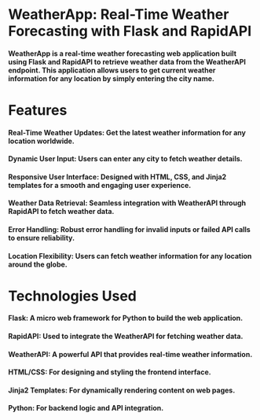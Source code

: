 # WeatherApp: Real-Time Weather Forecasting with Flask and RapidAPI
#### WeatherApp is a real-time weather forecasting web application built using Flask and RapidAPI to retrieve weather data from the WeatherAPI endpoint. This application allows users to get current weather information for any location by simply entering the city name.
# Features
#### Real-Time Weather Updates: Get the latest weather information for any location worldwide.
#### Dynamic User Input: Users can enter any city to fetch weather details.
#### Responsive User Interface: Designed with HTML, CSS, and Jinja2 templates for a smooth and engaging user experience.
#### Weather Data Retrieval: Seamless integration with WeatherAPI through RapidAPI to fetch weather data.
#### Error Handling: Robust error handling for invalid inputs or failed API calls to ensure reliability.
#### Location Flexibility: Users can fetch weather information for any location around the globe.
# Technologies Used
#### Flask: A micro web framework for Python to build the web application.
#### RapidAPI: Used to integrate the WeatherAPI for fetching weather data.
#### WeatherAPI: A powerful API that provides real-time weather information.
#### HTML/CSS: For designing and styling the frontend interface.
#### Jinja2 Templates: For dynamically rendering content on web pages.
#### Python: For backend logic and API integration.
